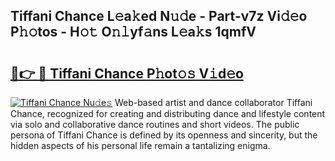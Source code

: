 ## Tiffani Chance L𝚎a𝚔ed N𝚞𝚍e - Part-v7z Vi𝚍𝚎o P𝚑𝚘tos - H𝚘𝚝 O𝚗𝚕yf𝚊ns L𝚎a𝚔s 1qmfV

# <h2><a href="http://kf4i6j.oniu.top/?m=Tiffani+Chance">🔗👉 🔴 Tiffani Chance P𝚑ot𝚘𝚜 V𝚒d𝚎o</a></h2>

[![Tiffani Chance Nu𝚍e𝚜](https://i.imgur.com/0qMVB7G.gif)](http://kf4i6j.oniu.top/?m=Tiffani+Chance)
Web-based artist and dance collaborator Tiffani Chance, recognized for creating and distributing dance and lifestyle content via solo and collaborative dance routines and short videos. The public persona of Tiffani Chance is defined by its openness and sincerity, but the hidden aspects of his personal life remain a tantalizing enigma.  
